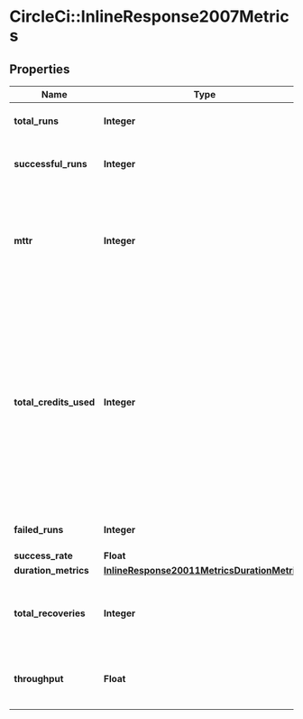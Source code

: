 # CircleCi::InlineResponse2007Metrics

## Properties
Name | Type | Description | Notes
------------ | ------------- | ------------- | -------------
**total_runs** | **Integer** | The total number of runs. | 
**successful_runs** | **Integer** | The number of successful runs. | 
**mttr** | **Integer** | The mean time to recovery (mean time between failures and their next success) in seconds. | 
**total_credits_used** | **Integer** | The total credits consumed by the workflow in the aggregation window. Note that Insights is not a real time financial reporting tool and should not be used for credit reporting. | 
**failed_runs** | **Integer** | The number of failed runs. | 
**success_rate** | **Float** |  | 
**duration_metrics** | [**InlineResponse20011MetricsDurationMetrics**](InlineResponse20011MetricsDurationMetrics.md) |  | 
**total_recoveries** | **Integer** | The number of recovered workflow executions per day. | 
**throughput** | **Float** | The average number of runs per day. | 


